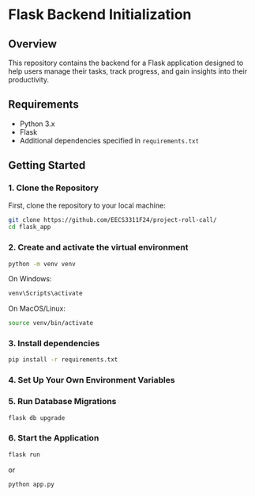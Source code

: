 # Flask Backend Initialization

## Overview
This repository contains the backend for a Flask application designed to help users manage their tasks, track progress, and gain insights into their productivity.

## Requirements
- Python 3.x
- Flask
- Additional dependencies specified in `requirements.txt`

## Getting Started

### 1. Clone the Repository
First, clone the repository to your local machine:

```bash
git clone https://github.com/EECS3311F24/project-roll-call/
cd flask_app
```

### 2. Create and activate the virtual environment
```bash
python -m venv venv
```

On Windows:
```bash
venv\Scripts\activate
```

On MacOS/Linux:
```bash
source venv/bin/activate
```

### 3. Install dependencies
```bash
pip install -r requirements.txt
```

### 4. Set Up Your Own Environment Variables

### 5. Run Database Migrations
```bash
flask db upgrade
```

### 6. Start the Application
```bash
flask run
```
or 
```bash
python app.py
```

